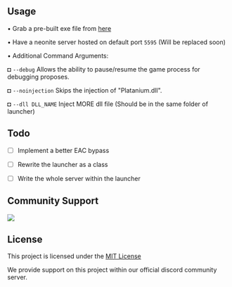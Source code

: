 ## Usage

• Grab a pre-built exe file from [here](https://github.com/NeoniteDev/NeoniteCPP/releases)

• Have a neonite server hosted on default port `5595` (Will be replaced soon)

• Additional Command Arguments:
  
  ◘ `--debug` Allows the ability to pause/resume the game process for debugging proposes.
  
  ◘ `--noinjection` Skips the injection of "Platanium.dll".
  
  ◘ `--dll DLL_NAME` Inject MORE dll file (Should be in the same folder of launcher)
  
## Todo

- [ ] Implement a better EAC bypass

- [ ] Rewrite the launcher as a class

- [ ] Write the whole server within the launcher

## Community Support
<a href="https://discord.gg/pUKacSd"><img src="https://discordapp.com/api/guilds/703690937074974761/widget.png?style=banner2"></a>

## License

This project is licensed under the [MIT License](https://opensource.org/licenses/MIT)

We provide support on this project within our official discord community server.
